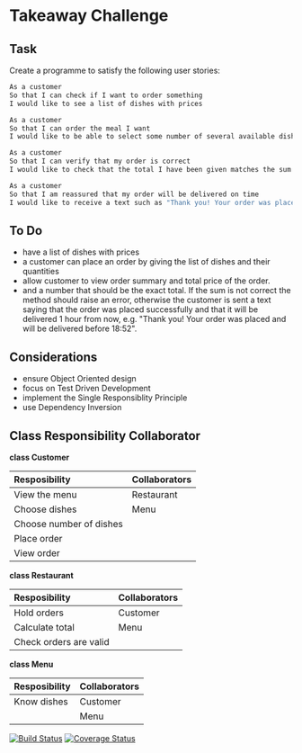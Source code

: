 Takeaway Challenge
==================

Task
-----

Create a programme to satisfy the following user stories:

```sh
As a customer
So that I can check if I want to order something
I would like to see a list of dishes with prices

As a customer
So that I can order the meal I want
I would like to be able to select some number of several available dishes

As a customer
So that I can verify that my order is correct
I would like to check that the total I have been given matches the sum of the various dishes in my order

As a customer
So that I am reassured that my order will be delivered on time
I would like to receive a text such as "Thank you! Your order was placed and will be delivered before 18:52" after I have ordered
```

To Do
-----
  * have a list of dishes with prices
  * a customer can place an order by giving the list of dishes and their quantities
  * allow customer to view order summary and total price of the order.
  * and a number that should be the exact total. If the sum is not correct the method should raise an error, otherwise the customer is sent a text saying that the order was placed successfully and that it will be delivered 1 hour from now, e.g. "Thank you! Your order was placed and will be delivered before 18:52".

Considerations
-----
  * ensure Object Oriented design
  * focus on Test Driven Development
  * implement the Single Responsiblity Principle
  * use Dependency Inversion

Class Responsibility Collaborator
-----
**class Customer**

| Resposibility | Collaborators |
|:---------------|:---------------|
|View the menu| Restaurant |
|Choose dishes | Menu |
|Choose number of dishes | |
|Place order | |
|View order | |

**class Restaurant**

| Resposibility | Collaborators |
|:---------------|:---------------|
|Hold orders| Customer|
|Calculate total | Menu |
|Check orders are valid| |

**class Menu**

| Resposibility | Collaborators |
|:---------------|:---------------|
|Know dishes| Customer|
| | Menu |



[![Build Status](https://travis-ci.org/makersacademy/takeaway-challenge.svg?branch=master)](https://travis-ci.org/makersacademy/takeaway-challenge)
[![Coverage Status](https://coveralls.io/repos/makersacademy/takeaway-challenge/badge.png)](https://coveralls.io/r/makersacademy/takeaway-challenge)
